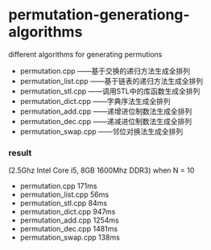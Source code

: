 permutation-generationg-algorithms 
=========================================
different algorithms for generating permutions 
 
* permutation.cpp       ——基于交换的递归方法生成全排列
* permutation_list.cpp  ——基于链表的递归方法生成全排列
* permutation_stl.cpp   ——调用STL中的库函数生成全排列
* permutation_dict.cpp  ——字典序法生成全排列
* permutation_add.cpp   ——递增进位制数法生成全排列
* permutation_dec.cpp   ——递减进位制数法生成全排列
* permutation_swap.cpp  ——邻位对换法生成全排列
        
### result
(2.5Ghz Intel Core i5, 8GB 1600Mhz DDR3) when N = 10 <br/>

* permutation.cpp       171ms
* permutation_list.cpp  56ms
* permutation_stl.cpp   84ms
* permutation_dict.cpp  947ms
* permutation_add.cpp   1254ms
* permutation_dec.cpp   1481ms
* permutation_swap.cpp  138ms
